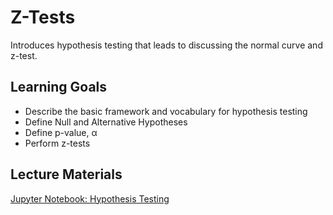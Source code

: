 # Z-Tests

Introduces hypothesis testing that leads to discussing the normal curve and z-test.

## Learning Goals

- Describe the basic framework and vocabulary for hypothesis testing
- Define Null and Alternative Hypotheses
- Define p-value, α
- Perform z-tests

## Lecture Materials

[Jupyter Notebook: Hypothesis Testing](hypothesis_testing.ipynb)